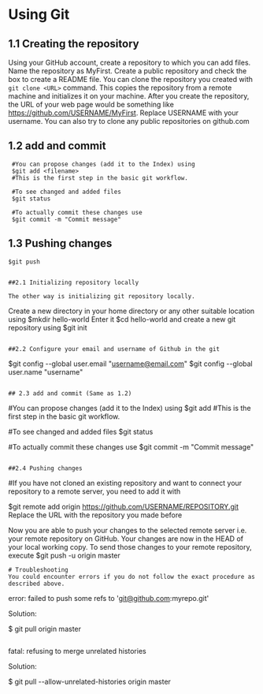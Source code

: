 # Using Git

## 1.1 Creating the repository

Using your GitHub account, create a repository to which you can add files. Name the repository as MyFirst. Create a public repository and check the box to create a README file.
You can clone the repository you created with `git clone <URL>` command. This copies the repository from a remote machine and initializes it on your machine.
After you create the repository, the URL of your web page would be something like https://github.com/USERNAME/MyFirst. Replace USERNAME with your username.
You can also try to clone any public repositories on github.com

## 1.2 add and commit
```
 #You can propose changes (add it to the Index) using
 $git add <filename>
 #This is the first step in the basic git workflow.
 
 #To see changed and added files
 $git status
 
 #To actually commit these changes use
 $git commit -m "Commit message"
```

## 1.3 Pushing changes
```
$git push


##2.1 Initializing repository locally 

The other way is initializing git repository locally. 
```
Create a new directory in your home directory or any other suitable location using
$mkdir hello-world
Enter it
$cd hello-world
and create a new git repository using 
$git init
```

##2.2 Configure your email and username of Github in the git
```
$git config --global user.email "username@email.com"
$git config --global user.name "username"
```

## 2.3 add and commit (Same as 1.2)
```
 #You can propose changes (add it to the Index) using
 $git add <filename>
 #This is the first step in the basic git workflow.
 
 #To see changed and added files
 $git status
 
 #To actually commit these changes use
 $git commit -m "Commit message"
```

##2.4 Pushing changes 
```
#If you have not cloned an existing repository and want to connect your repository to a remote server, you need to add it with

$git remote add origin https://github.com/USERNAME/REPOSITORY.git 
Replace the URL with the repository you made before

Now you are able to push your changes to the selected remote server i.e. your remote repository on GitHub.
Your changes are now in the HEAD of your local working copy. To send those changes to your remote repository, execute 
$git push -u origin master
```
# Troubleshooting
You could encounter errors if you do not follow the exact procedure as described above.
```
error: failed to push some refs to 'git@github.com:myrepo.git'

Solution:

$ git pull origin master
```

```
fatal: refusing to merge unrelated histories

Solution:

$ git pull --allow-unrelated-histories origin master
```
